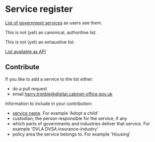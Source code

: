 # Service register

[List of government services](https://github.com/HarryTrimble/service_register/blob/master/data/services.csv) as users see them. 

This is not (yet) an canonical, authoritive list. 

This is not (yet) an exhaustive list. 

[List available as API](http://www.harrytrimble.co.uk/service_register/data/services.json)

## Contribute

If you like to add a service to the list either:

- do a pull request
- email harry.trimble@digital.cabinet-office.gov.uk

Information to include in your contribution:

- [service name](https://www.gov.uk/service-manual/design/naming-your-service). For example 'Adopt a child'
- custodian; the person responsible for the service, if any
- which parts of governments and industries deliver that service. For example 'DVLA DVSA insurance-industry'
- policy area the service belongs to. For example 'Housing'
